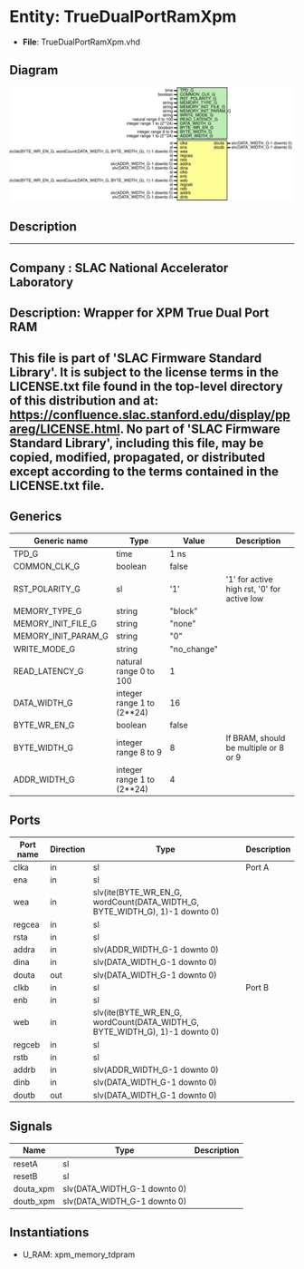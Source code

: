 # Entity: TrueDualPortRamXpm

- **File**: TrueDualPortRamXpm.vhd
## Diagram

![Diagram](TrueDualPortRamXpm.svg "Diagram")
## Description

-----------------------------------------------------------------------------
 Company    : SLAC National Accelerator Laboratory
-----------------------------------------------------------------------------
 Description: Wrapper for XPM True Dual Port RAM
-----------------------------------------------------------------------------
 This file is part of 'SLAC Firmware Standard Library'.
 It is subject to the license terms in the LICENSE.txt file found in the
 top-level directory of this distribution and at:
    https://confluence.slac.stanford.edu/display/ppareg/LICENSE.html.
 No part of 'SLAC Firmware Standard Library', including this file,
 may be copied, modified, propagated, or distributed except according to
 the terms contained in the LICENSE.txt file.
-----------------------------------------------------------------------------
## Generics

| Generic name        | Type                       | Value       | Description                                  |
| ------------------- | -------------------------- | ----------- | -------------------------------------------- |
| TPD_G               | time                       | 1 ns        |                                              |
| COMMON_CLK_G        | boolean                    | false       |                                              |
| RST_POLARITY_G      | sl                         | '1'         |  '1' for active high rst, '0' for active low |
| MEMORY_TYPE_G       | string                     | "block"     |                                              |
| MEMORY_INIT_FILE_G  | string                     | "none"      |                                              |
| MEMORY_INIT_PARAM_G | string                     | "0"         |                                              |
| WRITE_MODE_G        | string                     | "no_change" |                                              |
| READ_LATENCY_G      | natural range 0 to 100     | 1           |                                              |
| DATA_WIDTH_G        | integer range 1 to (2**24) | 16          |                                              |
| BYTE_WR_EN_G        | boolean                    | false       |                                              |
| BYTE_WIDTH_G        | integer range 8 to 9       | 8           |  If BRAM, should be multiple or 8 or 9       |
| ADDR_WIDTH_G        | integer range 1 to (2**24) | 4           |                                              |
## Ports

| Port name | Direction | Type                                                                        | Description |
| --------- | --------- | --------------------------------------------------------------------------- | ----------- |
| clka      | in        | sl                                                                          | Port A      |
| ena       | in        | sl                                                                          |             |
| wea       | in        | slv(ite(BYTE_WR_EN_G, wordCount(DATA_WIDTH_G, BYTE_WIDTH_G), 1)-1 downto 0) |             |
| regcea    | in        | sl                                                                          |             |
| rsta      | in        | sl                                                                          |             |
| addra     | in        | slv(ADDR_WIDTH_G-1 downto 0)                                                |             |
| dina      | in        | slv(DATA_WIDTH_G-1 downto 0)                                                |             |
| douta     | out       | slv(DATA_WIDTH_G-1 downto 0)                                                |             |
| clkb      | in        | sl                                                                          | Port B      |
| enb       | in        | sl                                                                          |             |
| web       | in        | slv(ite(BYTE_WR_EN_G, wordCount(DATA_WIDTH_G, BYTE_WIDTH_G), 1)-1 downto 0) |             |
| regceb    | in        | sl                                                                          |             |
| rstb      | in        | sl                                                                          |             |
| addrb     | in        | slv(ADDR_WIDTH_G-1 downto 0)                                                |             |
| dinb      | in        | slv(DATA_WIDTH_G-1 downto 0)                                                |             |
| doutb     | out       | slv(DATA_WIDTH_G-1 downto 0)                                                |             |
## Signals

| Name      | Type                         | Description |
| --------- | ---------------------------- | ----------- |
| resetA    | sl                           |             |
| resetB    | sl                           |             |
| douta_xpm | slv(DATA_WIDTH_G-1 downto 0) |             |
| doutb_xpm | slv(DATA_WIDTH_G-1 downto 0) |             |
## Instantiations

- U_RAM: xpm_memory_tdpram
